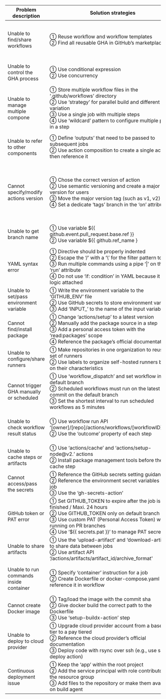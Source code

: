| Problem description | Solution strategies | Examples |
| ---- | ---- | ---- |
|Unable to find/share workflows   | ① Reuse workflow and workflow templates <br> ② Find all reusable GHA in GitHub’s marketplace |① https://stackoverflow.com/questions/59230841/does-github-actions-have-templates <br>  ② https://stackoverflow.com/questions/64373957/github-actions-is-there-anywhere-that-lists-them-all |
|Unable to control the GHA process|① Use conditional expression <br> ② Use concurrency |① https://stackoverflow.com/questions/60589373/how-to-force-to-exit-in-github-actions-step <br>  ②|
|Unable to manage multiple compone|① Store multiple workflow files in the ‘.github/workflows’ directory <br> ② Use ‘strategy’ for parallel build and different variation <br> ③ Use a single job with multiple steps <br> ④ Use ‘wildcard’ pattern to configure multiple paths in a step  |① https://stackoverflow.com/questions/57115520/can-i-have-multiple-github-actions-workflow-files <br>  ② <br> ③ <br> ④ https://stackoverflow.com/questions/61632940/github-actions-yml-config-multiple-paths-in-a-step |
|Unable to refer to other components|① Define ‘outputs’ that need to be passed to subsequent jobs <br> ② Use action composition to create a single action then reference it |① <br>  ② https://stackoverflow.com/questions/58611841/how-can-i-reference-other-actions-from-my-github-actions-action-yml-file|
|Cannot specify/modify actions version | ① Chose the correct version of action <br> ② Use semantic versioning and create a major version for users <br> ③ Move the major version tag (such as v1, v2) <br> ④ Set a dedicate ‘tags’ branch in the ‘on’ attributte |① https://stackoverflow.com/questions/62399981/github-actions-go-test-cannot-find-package-error-how-can-i-fix-this <br>  ②  https://stackoverflow.com/questions/71558639/is-there-a-way-to-specify-a-dynamic-version-for-a-github-action <br> ③ <br> ④|
|Unable to get branch name | ① Use variable ${{ github.event.pull_request.base.ref }} <br> ② Use variable ${{ github.ref_name } |① <br>  ② https://stackoverflow.com/questions/60300169/how-to-get-branch-name-on-github-action|
|YAML syntax error | ① Directive should be properly indented <br> ② Escape the ‘/’ with a ‘\’ for the filter pattern to work <br> ③ Run multiple commands using a pipe ‘\|’ on the ‘run’ attribute <br> ④ Do not use ‘if: condition’ in YAML because it is no logic attached |① <br>  ② <br> ③ <br> ④|
|Unable to set/pass environment variable | ① Write the environment variable to the ‘GITHUB_ENV’ file <br> ② Use GitHub secrets to store environment variables <br> ③ Add ‘INPUT_’ to the name of the input variable |① <br>  ② <br> ③|
|Cannot find/install package | ① Change ‘actions/setup’ to a latest version <br> ② Manually add the package source in a step <br> ③ Add a personal access token with the ‘read:packages’ scope <br> ④ Reference the package’s official documentation |① <br>  ② <br> ③ <br> ④|
|Unable to configure/share runners | ① Make repositories in one organization to reuse a set of runners <br> ② Use labels to organize self-hosted runners based on their characteristics |① <br>  ②|
|Cannot trigger GHA manually or scheduled | ① Use ‘workflow_dispatch’ and set workflow in the default branch <br> ② Scheduled workflows must run on the latest commit on the default branch <br> ③ Set the shortest interval to run scheduled workflows as 5 minutes |① <br>  ② <br> ③ https://stackoverflow.com/questions/73930702/github-action-on-scheduled-time-not-running-at-all|
|Unable to check workflow result status | ① Use workflow run API ‘[owner]/[repo]/actions/workflows/[workflowID]/runs’ <br> ② Use the ‘outcome’ property of each step |① https://stackoverflow.com/questions/65953108/how-can-i-get-the-passing-failing-status-of-a-github-action-workflow <br>  ②|
| Unable to cache steps or artifacts | ① Use ‘actions/cache’ and ‘actions/setup-node@v2.’ actions <br> ② Install package management tools before the cache step |① <br>  ②|
|Cannot access/pass the secrets | ① Reference the GitHub secrets setting guidance <br> ② Reference the environment secret variables in the job <br> ③ Use the ‘gh-secrets-action’ |① <br>  ②  <br> ③|
|GitHub token or PAT error | ① Set GITHUB_TOKEN to expire after the job is finished / Maxi. 24 hours <br> ② Use GITHUB_TOKEN only on default branch <br> ③ Use custom PAT (Personal Access Token) when running on PR branches <br> ④ Use ‘${{ secrets.pat }}’ to manage PAT secret |① https://stackoverflow.com/questions/73643738/secrets-github-token-could-be-expired-in-github-action <br>  ②  <br> ③ <br> ④ |
|Unable to share artifacts  | ① Use the ‘upload-artifact’ and ‘download-artifact’ to share data between jobs <br> ② Use artifact API ‘/actions/artifacts/artifact_id/archive_format' |① <br>  ②|
|Unable to run commands inside container | ① Specify ‘container’ instruction for a job <br> ② Create Dockerfile or docker-compose.yaml then reference it in workflow |① https://stackoverflow.com/questions/58930529/github-action-how-do-i-run-commands-inside-a-docker-container <br>  ②|
| Cannot create Docker image | ① Tag/load the image with the commit sha <br> ② Give docker build the correct path to the Dockerfile <br> ③ Use ‘setup-buildx-action’ step |① <br>  ② <br> ③ |
|Unable to deploy to cloud provider | ① Upgrade cloud provider account from a base free tier to a pay tiered <br> ② Reference the cloud provider’s official documentation <br> ③ Deploy code with rsync over ssh (e.g., use ssh deploy action) |① <br>  ② <br> ③|
|Continuous deployment issue | ① Keep the ‘app’ within the root project <br> ② Add the service principal with role contributor to the resource group <br> ③ Add files to the repository or make them available on build agent |① <br>  ② <br> ③|
